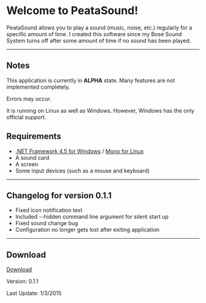 Welcome to PeataSound!
===================


PeataSound allows you to play a sound (music, noise, etc.) regularly for a specific amount of time.
I created this software since my Bose Sound System turns off after some amount of time if no sound has been played. 

----------



Notes
-------------

This application is currently in **ALPHA** state. Many features are not implemented completely.

Errors may occur.

It is running on Linux as well as Windows. However, Windows has the only official support.

Requirements
-------------

 - [.NET Framework 4.5 for Windows](http://www.microsoft.com/en-us/download/details.aspx?id=30653) / [Mono for Linux](http://www.mono-project.com/docs/getting-started/install/linux/)
 - A sound card
 - A screen
 - Some input devices (such as  a mouse and keyboard)

----------

Changelog for version 0.1.1
-------------

 - Fixed icon  notification text
 - Included --hidden command line argument for silent start up
 - Fixed sound change bug
 - Configuration no longer gets lost after exiting application

----------
 
Download
-------------
[Download](https://github.com/intdel/PeataSound/raw/master/PeataSound/PeataSoundPortable.zip)

Version: 0.1.1

Last Update: 1/3/2015